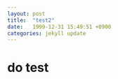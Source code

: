 ```yaml
---
layout: post
title:  "test2"
date:   1999-12-31 15:49:51 +0900
categories: jekyll update
---
```


# do test